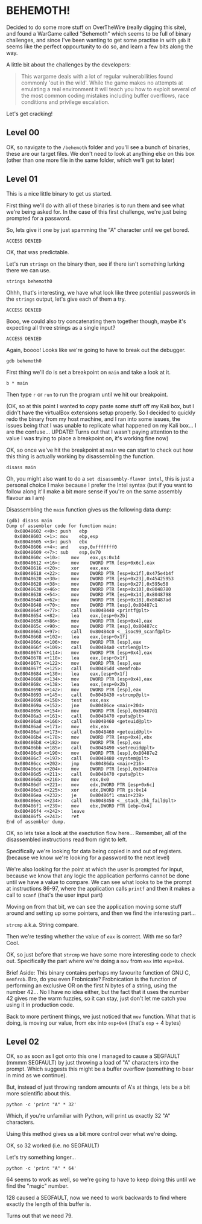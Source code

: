# BEHEMOTH!

Decided to do some more stuff on OverTheWire (really digging this site), and found a WarGame called "Behemoth" which seems to be full of binary challenges, and since I've been wanting to get some practise in with `gdb` it seems like the perfect oppourtunity to do so, and learn a few bits along the way.

A little bit about the challenges by the developers:

> This wargame deals with a lot of regular vulnerabilities found commonly 'out 
in the wild'. While the game makes no attempts at emulating a real environment
it will teach you how to exploit several of the most common coding mistakes 
including buffer overflows, race conditions and privilege escalation.

Let's get cracking!

## Level 00

OK, so navigate to the `/behemoth` folder and you'll see a bunch of binaries, these are our target files. We don't need to look at anything else on this box (other than one more file in the same folder, which we'll get to later)

## Level 01

This is a nice little binary to get us started. 

First thing we'll do with all of these binaries is to run them and see what we're being asked for. In the case of this first challenge, we're just being prompted for a password.

So, lets give it one by just spamming the "A" character until we get bored.

`ACCESS DENIED`

OK, that was predictable.

Let's run `strings` on the binary then, see if there isn't something lurking there we can use.

`strings behemoth0`

Ohhh, that's interesting, we have what look like three potential passwords in the `strings` output, let's give each of them a try.

`ACCESS DENIED`

Booo, we could also try concatenating them together though, maybe it's expecting all three strings as a single input?

`ACCESS DENIED`

Again, boooo! Looks like we're going to have to break out the debugger.

`gdb behemoth0`

First thing we'll do is set a breakpoint on `main` and take a look at it. 

`b * main`

Then type `r` or `run` to run the program until we hit our breakpoint. 

(OK, so at this point I wanted to copy paste some stuff off my Kali box, but I didn't have the virtualBox extensions setup properly. So I decided to quickly redo the binary from my host machine, and I ran into some issues, the issues being that I was unable to replicate what happened on my Kali box... I are the confuse... UPDATE! Turns out that I wasn't paying attention to the value I was trying to place a breakpoint on, it's working fine now)


OK, so once we've hit the breakpoint at `main` we can start to check out how this thing is actually working by disassembling the function.

`disass main`

Oh, you might also want to do a `set disassembly-flavor intel`, this is just a personal choice I make because I prefer the Intel syntax (but if you want to follow along it'll make a bit more sense if you're on the same assembly flavour as I am)

Disassembling the `main` function gives us the following data dump:

```
(gdb) disass main
Dump of assembler code for function main:
   0x08048602 <+0>:	push   ebp
   0x08048603 <+1>:	mov    ebp,esp
   0x08048605 <+3>:	push   ebx
   0x08048606 <+4>:	and    esp,0xfffffff0
   0x08048609 <+7>:	sub    esp,0x70
   0x0804860c <+10>:	mov    eax,gs:0x14
   0x08048612 <+16>:	mov    DWORD PTR [esp+0x6c],eax
   0x08048616 <+20>:	xor    eax,eax
   0x08048618 <+22>:	mov    DWORD PTR [esp+0x1f],0x475e4b4f
   0x08048620 <+30>:	mov    DWORD PTR [esp+0x23],0x45425953
   0x08048628 <+38>:	mov    DWORD PTR [esp+0x27],0x595e58
   0x08048630 <+46>:	mov    DWORD PTR [esp+0x10],0x8048780
   0x08048638 <+54>:	mov    DWORD PTR [esp+0x14],0x8048798
   0x08048640 <+62>:	mov    DWORD PTR [esp+0x18],0x80487ad
   0x08048648 <+70>:	mov    DWORD PTR [esp],0x80487c1
   0x0804864f <+77>:	call   0x8048440 <printf@plt>
   0x08048654 <+82>:	lea    eax,[esp+0x2b]
   0x08048658 <+86>:	mov    DWORD PTR [esp+0x4],eax
   0x0804865c <+90>:	mov    DWORD PTR [esp],0x80487cc
   0x08048663 <+97>:	call   0x80484c0 <__isoc99_scanf@plt>
   0x08048668 <+102>:	lea    eax,[esp+0x1f]
   0x0804866c <+106>:	mov    DWORD PTR [esp],eax
   0x0804866f <+109>:	call   0x80484a0 <strlen@plt>
   0x08048674 <+114>:	mov    DWORD PTR [esp+0x4],eax
   0x08048678 <+118>:	lea    eax,[esp+0x1f]
   0x0804867c <+122>:	mov    DWORD PTR [esp],eax
   0x0804867f <+125>:	call   0x80485dd <memfrob>
   0x08048684 <+130>:	lea    eax,[esp+0x1f]
   0x08048688 <+134>:	mov    DWORD PTR [esp+0x4],eax
   0x0804868c <+138>:	lea    eax,[esp+0x2b]
   0x08048690 <+142>:	mov    DWORD PTR [esp],eax
   0x08048693 <+145>:	call   0x8048430 <strcmp@plt>
   0x08048698 <+150>:	test   eax,eax
   0x0804869a <+152>:	jne    0x80486ce <main+204>
   0x0804869c <+154>:	mov    DWORD PTR [esp],0x80487d1
   0x080486a3 <+161>:	call   0x8048470 <puts@plt>
   0x080486a8 <+166>:	call   0x8048460 <geteuid@plt>
   0x080486ad <+171>:	mov    ebx,eax
   0x080486af <+173>:	call   0x8048460 <geteuid@plt>
   0x080486b4 <+178>:	mov    DWORD PTR [esp+0x4],ebx
   0x080486b8 <+182>:	mov    DWORD PTR [esp],eax
   0x080486bb <+185>:	call   0x8048490 <setreuid@plt>
   0x080486c0 <+190>:	mov    DWORD PTR [esp],0x80487e2
   0x080486c7 <+197>:	call   0x8048480 <system@plt>
   0x080486cc <+202>:	jmp    0x80486da <main+216>
   0x080486ce <+204>:	mov    DWORD PTR [esp],0x80487ea
   0x080486d5 <+211>:	call   0x8048470 <puts@plt>
   0x080486da <+216>:	mov    eax,0x0
   0x080486df <+221>:	mov    edx,DWORD PTR [esp+0x6c]
   0x080486e3 <+225>:	xor    edx,DWORD PTR gs:0x14
   0x080486ea <+232>:	je     0x80486f1 <main+239>
   0x080486ec <+234>:	call   0x8048450 <__stack_chk_fail@plt>
   0x080486f1 <+239>:	mov    ebx,DWORD PTR [ebp-0x4]
   0x080486f4 <+242>:	leave  
   0x080486f5 <+243>:	ret    
End of assembler dump.
```

OK, so lets take a look at the exectution flow here... Remember, all of the disassembled instructions read from right to left.

Specifically we're looking for data being copied in and out of registers. (because we know we're looking for a password to the next level) 

We're also looking for the point at which the user is prompted for input, because we know that any logic the application performs cannot be done until we have a value to compare. We can see what looks to be the prompt at instructions 86-97, where the application calls `printf` and then it makes a call to `scanf` (that's the user input part)

Moving on from that bit, we can see the application moving some stuff around and setting up some pointers, and then we find the interesting part...

`strcmp` a.k.a. String compare. 

Then we're testing whether the value of `eax` is correct. With me so far? Cool. 

OK, so just before that `strcmp` we have some more interesting code to check out. Specifically the part where we're doing a `mov` from `eax` into `esp+0x4`.

Brief Aside: This binary contains perhaps my favourite function of GNU C, `memfrob`. Bro, do you even Frobnicate? Frobnication is the function of performing an exclusive OR on the first N bytes of a string, using the number 42... No I have no idea either, but the fact that it uses the number 42 gives me the warm fuzzies, so it can stay, just don't let me catch you using it in production code.

Back to more pertinent things, we just noticed that `mov` function. What that is doing, is moving our value, from `ebx` into `esp+0x4` (that's `esp` + 4 bytes)


<!-- Notes: Once we've cracked the binary, we need to cat the file at /etc/behemoth_pass/<next-level-name> -->



## Level 02

OK, so as soon as I got onto this one I managed to cause a SEGFAULT (mmmm SEGFAULT) by just throwing a load of "A" characters into the prompt. Which suggests this might be a buffer overflow (something to bear in mind as we continue). 

But, instead of just throwing random amounts of A's at things, lets be a bit more scientific about this.

`python -c 'print "A" * 32'`

Which, if you're unfamiliar with Python, will print us exactly 32 "A" characters. 

Using this method gives us a bit more control over what we're doing. 

OK, so 32 worked (i.e. no SEGFAULT)

Let's try something longer...

`python -c 'print "A" * 64'`

64 seems to work as well, so we're going to have to keep doing this until we find the "magic" number. 

128 caused a SEGFAULT, now we need to work backwards to find where exactly the length of this buffer is. 

Turns out that we need 79. 
